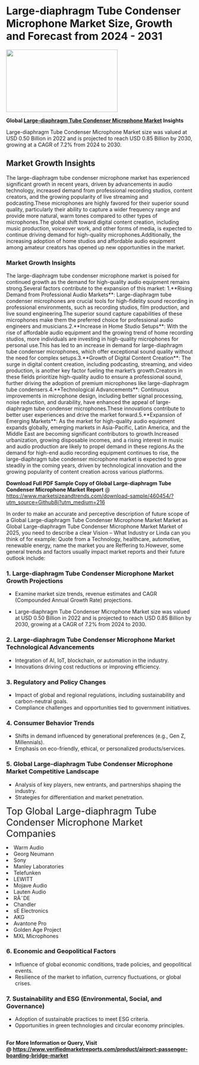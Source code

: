 <H1>Large-diaphragm Tube Condenser Microphone Market Size, Growth and Forecast from 2024 - 2031</H1><img class="aligncenter size-medium wp-image-584254" src="https://thirdeyenews.in/wp-content/uploads/2024/09/Global-Market-Research-300x168.jpeg" alt="" width="300" height="168" /><p><strong>Global&nbsp;<a href="https://www.marketsizeandtrends.com/download-sample/460454/?utm_source=Github8j?utm_medium=216">Large-diaphragm Tube Condenser Microphone Market</a> Insights</strong></p><p>Large-diaphragm Tube Condenser Microphone Market size was valued at USD 0.50 Billion in 2022 and is projected to reach USD 0.85 Billion by 2030, growing at a CAGR of 7.2% from 2024 to 2030.</p><p><h2>Market Growth Insights</h2> The large-diaphragm tube condenser microphone market has experienced significant growth in recent years, driven by advancements in audio technology, increased demand from professional recording studios, content creators, and the growing popularity of live streaming and podcasting.These microphones are highly favored for their superior sound quality, particularly their ability to capture a wider frequency range and provide more natural, warm tones compared to other types of microphones.The global shift toward digital content creation, including music production, voiceover work, and other forms of media, is expected to continue driving demand for high-quality microphones.Additionally, the increasing adoption of home studios and affordable audio equipment among amateur creators has opened up new opportunities in the market. <h3>Market Growth Insights</h3> The large-diaphragm tube condenser microphone market is poised for continued growth as the demand for high-quality audio equipment remains strong.Several factors contribute to the expansion of this market: 1.**Rising Demand from Professional Audio Markets**: Large-diaphragm tube condenser microphones are crucial tools for high-fidelity sound recording in professional environments, such as recording studios, film production, and live sound engineering.The superior sound capture capabilities of these microphones make them the preferred choice for professional audio engineers and musicians.2.**Increase in Home Studio Setups**: With the rise of affordable audio equipment and the growing trend of home recording studios, more individuals are investing in high-quality microphones for personal use.This has led to an increase in demand for large-diaphragm tube condenser microphones, which offer exceptional sound quality without the need for complex setups.3.**Growth of Digital Content Creation**: The surge in digital content creation, including podcasting, streaming, and video production, is another key factor fueling the market’s growth.Creators in these fields prioritize high-quality audio to ensure a professional sound, further driving the adoption of premium microphones like large-diaphragm tube condensers.4.**Technological Advancements**: Continuous improvements in microphone design, including better signal processing, noise reduction, and durability, have enhanced the appeal of large-diaphragm tube condenser microphones.These innovations contribute to better user experiences and drive the market forward.5.**Expansion of Emerging Markets**: As the market for high-quality audio equipment expands globally, emerging markets in Asia-Pacific, Latin America, and the Middle East are becoming significant contributors to growth.Increased urbanization, growing disposable incomes, and a rising interest in music and audio production are likely to propel demand in these regions.As the demand for high-end audio recording equipment continues to rise, the large-diaphragm tube condenser microphone market is expected to grow steadily in the coming years, driven by technological innovation and the growing popularity of content creation across various platforms.</p><p><span class=""><strong>Download Full PDF Sample Copy of Global Large-diaphragm Tube Condenser Microphone Market Report</strong> @ <a href="https://www.marketsizeandtrends.com/download-sample/460454/?utm_source=Github8j?utm_medium=216" target="_blank">https://www.marketsizeandtrends.com/download-sample/460454/?utm_source=Github8j?utm_medium=216</a></span></p><p>In order to make an accurate and perceptive description of future scope of a Global&nbsp;Large-diaphragm Tube Condenser Microphone Market Market as Global&nbsp;Large-diaphragm Tube Condenser Microphone Market Market of 2025, you need to describe a clear Vision &ndash; What Industry or Linda can you think of for example: Quote from a Technology, healthcare, automotive, renewable energy, name the market you are Reffering to.However, some general trends and factors usually impact market reports and their future outlook include:</p><h3>1.&nbsp;<strong>Large-diaphragm Tube Condenser Microphone Market Growth Projections</strong></h3><ul><li>Examine market size trends, revenue estimates and CAGR (Compounded Annual Growth Rate) projections.</li><li><p>Large-diaphragm Tube Condenser Microphone Market size was valued at USD 0.50 Billion in 2022 and is projected to reach USD 0.85 Billion by 2030, growing at a CAGR of 7.2% from 2024 to 2030.</p></li></ul><h3>2.&nbsp;<strong>Large-diaphragm Tube Condenser Microphone Market Technological Advancements</strong></h3><ul><li>Integration of AI, IoT, blockchain, or automation in the industry.</li><li>Innovations driving cost reductions or improving efficiency.</li></ul><h3>3.&nbsp;<strong>Regulatory and Policy Changes</strong></h3><ul><li>Impact of global and regional regulations, including sustainability and carbon-neutral goals.</li><li>Compliance challenges and opportunities tied to government initiatives.</li></ul><h3>4.&nbsp;<strong>Consumer Behavior Trends</strong></h3><ul><li>Shifts in demand influenced by generational preferences (e.g., Gen Z, Millennials).</li><li>Emphasis on eco-friendly, ethical, or personalized products/services.</li></ul><h3>5.&nbsp;<strong>Global Large-diaphragm Tube Condenser Microphone Market Competitive Landscape</strong></h3><ul><li>Analysis of key players, new entrants, and partnerships shaping the industry.</li><li>Strategies for differentiation and market penetration.</li></ul><p data-pm-slice="1 1 []"><span style="color: inherit; font-family: inherit; font-size: 25px;">Top Global Large-diaphragm Tube Condenser Microphone Market Companies</span></p><div class="" data-test-id=""><p><li>Warm Audio</li><li> Georg Neumann</li><li> Sony</li><li> Manley Laboratories</li><li> Telefunken</li><li> LEWITT</li><li> Mojave Audio</li><li> Lauten Audio</li><li> RÃ˜DE</li><li> Chandler</li><li> sE Electronics</li><li> AKG</li><li> Avantone Pro</li><li> Golden Age Project</li><li> MXL Microphones</li></p></div><h3>6.&nbsp;<strong>Economic and Geopolitical Factors</strong></h3><ul><li>Influence of global economic conditions, trade policies, and geopolitical events.</li><li>Resilience of the market to inflation, currency fluctuations, or global crises.</li></ul><h3>7.&nbsp;<strong>Sustainability and ESG (Environmental, Social, and Governance)</strong></h3><ul><li>Adoption of sustainable practices to meet ESG criteria.</li><li>Opportunities in green technologies and circular economy principles.</li></ul><h2><strong style="font-size: 14px;">For More Information or Query, Visit @&nbsp;</strong><a style="background-color: #ffffff; font-size: 14px;" href="https://www.marketsizeandtrends.com/report/large-diaphragm-tube-condenser-microphone-market/" target="_blank">https://www.verifiedmarketreports.com/product/airport-passenger-boarding-bridge-market</a></h2>